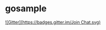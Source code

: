# gosample
[![Gitter](https://badges.gitter.im/Join Chat.svg)](https://gitter.im/neiraza/gosample?utm_source=badge&utm_medium=badge&utm_campaign=pr-badge&utm_content=badge)